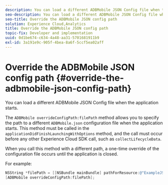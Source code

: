 ```yaml
---
description: You can load a different ADBMobile JSON Config file when the application starts.
seo-description: You can load a different ADBMobile JSON Config file when the application starts.
seo-title: Override the ADBMobile JSON config path
solution: Experience Cloud,Analytics
title: Override the ADBMobile JSON config path
topic-fix: Developer and implementation
uuid: 0d1be674-c634-4a48-aa31-5701681911b9
exl-id: 3a191e9c-905f-4bea-8a6f-5ccf5ea02aff
---
```

# Override the ADBMobile JSON config path {#override-the-adbmobile-json-config-path}

You can load a different ADBMobile JSON Config file when the application starts.

The `ADBMobile overrideConfigPath:filePath` method allows you to specify the path to a different `ADBMobile.json` configuration file when the application starts. This method must be called in the `applicationDidFinishLaunchingWithOptions` method, and the call must occur before any other Experience Cloud SDK call, such as `collectLifecycleData`.

When you call this method with a different path, a one-time override of the configuration file occurs until the application is closed.

For example:

```objective-c
NSString *filePath = [[NSBundle mainBundle] pathForResource:@"ExampleJSONFile" ofType:@"json"]; 
[ADBMobile overrideConfigPath:filePath];
```

